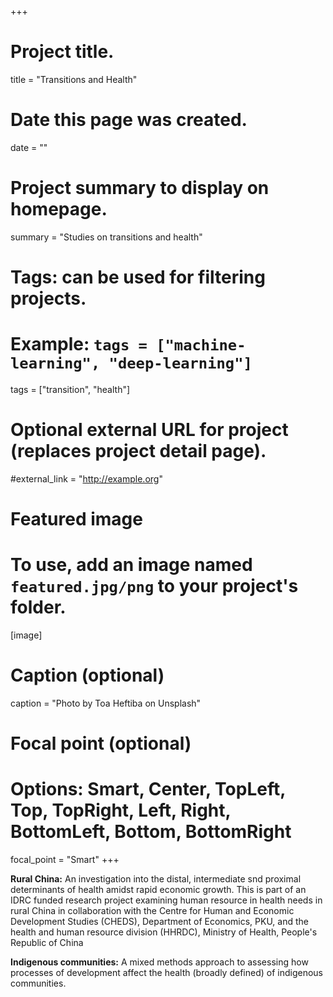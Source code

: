+++
# Project title.
title = "Transitions and Health"

# Date this page was created.
date = ""

# Project summary to display on homepage.
summary = "Studies on transitions and health"

# Tags: can be used for filtering projects.
# Example: `tags = ["machine-learning", "deep-learning"]`
tags = ["transition", "health"]

# Optional external URL for project (replaces project detail page).
#external_link = "http://example.org"

# Featured image
# To use, add an image named `featured.jpg/png` to your project's folder. 
[image]
  # Caption (optional)
  caption = "Photo by Toa Heftiba on Unsplash"

  # Focal point (optional)
  # Options: Smart, Center, TopLeft, Top, TopRight, Left, Right, BottomLeft, Bottom, BottomRight
  focal_point = "Smart"
+++

**Rural China:** An investigation into the distal, intermediate snd proximal determinants of health amidst rapid economic growth. This is part of an IDRC funded research project examining human resource in health needs in rural China in collaboration with the Centre for Human and Economic Development Studies (CHEDS), Department of Economics, PKU, and the health and human resource division (HHRDC), Ministry of Health, People's Republic of China

**Indigenous communities:** A mixed methods approach to assessing how processes of development affect the health (broadly defined) of indigenous communities.